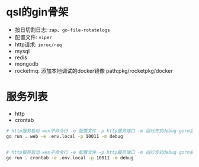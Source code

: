 # qsl的gin骨架
- 按日切割日志: `zap`、`go-file-rotatelogs`
- 配置文件: `viper`
- http请求: `imroc/req`
- mysql
- redis
- mongodb
- rocketmq: 添加本地调试的docker镜像 path:pkg/rocketpkg/docker

# 服务列表
- http
- crontab

```bash
# http服务启动 wen子命令行 -e 配置文件 -p http服务端口 -m 运行方式debug gorm会打印sql request会打印请求头和相应头和body
go run . web -e .env.local -p 10011 -m debug


# http服务启动 wen子命令行 -e 配置文件 -p http服务端口 -m 运行方式debug gorm会打印sql request会打印请求头和相应头和body
go run . crontab -e .env.local -p 10011 -m debug
```
